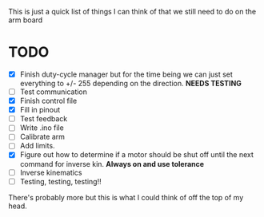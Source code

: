 This is just a quick list of things I can think of that we still need to do on the arm board


TODO
====
- [X] Finish duty-cycle manager but for the time being we can just set everything to +/- 255 depending on the direction. **NEEDS TESTING**
- [ ] Test communication
- [X] Finish control file
- [X] Fill in pinout
- [ ] Test feedback
- [ ] Write .ino file
- [ ] Calibrate arm
- [ ] Add limits.
- [X] Figure out how to determine if a motor should be shut off until the next command for inverse kin. **Always on and use tolerance**
- [ ] Inverse kinematics
- [ ] Testing, testing, testing!!

There's probably more but this is what I could think of off the top of my head.
